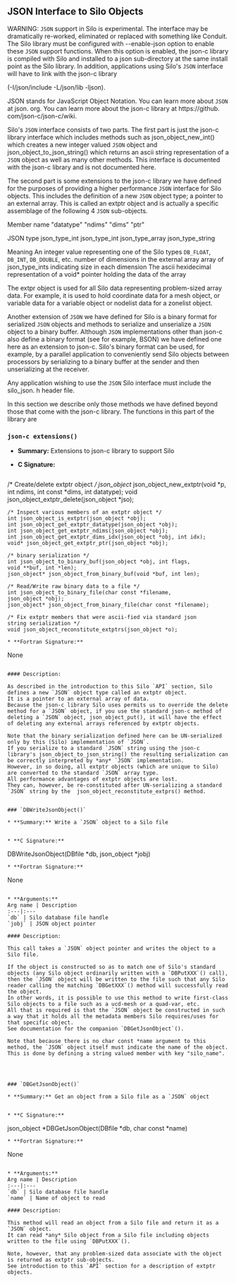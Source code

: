 ## JSON Interface to Silo Objects

WARNING: `JSON` support in Silo is experimental.
The interface may be dramatically re-worked, eliminated or replaced with something like Conduit.
The Silo library must be configured with --enable-json option to enable these `JSON` support functions.
When this option is enabled, the json-c library is compiled with Silo and installed to a json sub-directory at the same install point as the Silo library.
In addition, applications using Silo's `JSON` interface will have to link with the json-c library

(-I<silo-install>/json/include -L<silo-install>/json/lib -ljson).

JSON stands for JavaScript Object Notation.
You can learn more about `JSON` at json.
org.
You can learn more about the json-c library at https://github.
com/json-c/json-c/wiki.

Silo's `JSON` interface consists of two parts.
The first part is just the json-c library interface which includes methods such as json_object_new_int() which creates a new integer valued `JSON` object and json_object_to_json_string() which returns an ascii string representation of a `JSON` object as well as many other methods.
This interface is documented with the json-c library and is not documented here.

The second part is some extensions to the json-c library we have defined for the purposes of providing a higher performance `JSON` interface for Silo objects.
This includes the definition of a new `JSON` object type; a pointer to an external array.
This is called an extptr object and is actually a specific assemblage of the following 4 `JSON` sub-objects.

Member name	"datatype"	"ndims"	"dims"	"ptr"

JSON type	json_type_int	json_type_int	json_type_array	json_type_string

Meaning	An integer value representing one of the Silo types `DB_FLOAT`, `DB_INT`, `DB_DOUBLE`, etc.
number of dimensions in the external array	array of json_type_ints indicating size in each dimension	The ascii hexidecimal representation of a void* pointer holding the data of the array



The extpr object is used for all Silo data representing problem-sized array data.
For example, it is used to hold coordinate data for a mesh object, or variable data for a variable object or nodelist data for a zonelist object.

Another extension of `JSON` we have defined for Silo is a binary format for serialized `JSON` objects and methods to serialize and unserialize a `JSON` object to a binary buffer.
Although `JSON` implementations other than json-c also define a binary format (see for example, BSON) we have defined one here as an extension to json-c.
Silo's binary format can be used, for example, by a parallel application to conveniently send Silo objects between processors by serializing to a binary buffer at the sender and then unserializing at the receiver.

Any application wishing to use the `JSON` Silo interface must include the silo_json.
h header file.


In this section we describe only those methods we have defined beyond those that come with the json-c library.
The functions in this part of the library are

### `json-c extensions()`

* **Summary:** Extensions to json-c library to support Silo


* **C Signature:**
  ```
/* Create/delete extptr object */
    json_object* json_object_new_extptr(void *p, int ndims,
    int const *dims, int datatype);
    void json_object_extptr_delete(json_object *jso);
    
    /* Inspect various members of an extptr object */
    int json_object_is_extptr(json_object *obj);
    int json_object_get_extptr_datatype(json_object *obj);
    int json_object_get_extptr_ndims(json_object *obj);
    int json_object_get_extptr_dims_idx(json_object *obj, int idx);
    void* json_object_get_extptr_ptr(json_object *obj);
    
    /* binary serialization */
    int json_object_to_binary_buf(json_object *obj, int flags,
    void **buf, int *len);
    json_object* json_object_from_binary_buf(void *buf, int len);
    
    /* Read/Write raw binary data to a file */
    int json_object_to_binary_file(char const *filename,
    json_object *obj);
    json_object* json_object_from_binary_file(char const *filename);
    
    /* Fix extptr members that were ascii-fied via standard json
    string serialization */
    void json_object_reconstitute_extptrs(json_object *o);
  ```
* **Fortran Signature:**
  ```
  None
  ```

#### Description:

As described in the introduction to this Silo `API` section, Silo defines a new `JSON` object type called an extptr object.
It is a pointer to an external array of data.
Because the json-c library Silo uses permits us to override the delete method for a `JSON` object, if you use the standard json-c method of deleting a `JSON` object, json_object_put(), it will have the effect of deleting any external arrays referenced by extptr objects.

Note that the binary serialization defined here can be UN-serialized only by this (Silo) implementation of `JSON`.
If you serialize to a standard `JSON` string using the json-c library's json_object_to_json_string() the resulting serialization can be correctly interpreted by *any* `JSON` implementation.
However, in so doing, all extptr objects (which are unique to Silo) are converted to the standard `JSON` array type.
All performance advantages of extptr objects are lost.
They can, however, be re-constituted after UN-serializing a standard `JSON` string by the  json_object_reconstitute_extprs() method.


### `DBWriteJsonObject()`

* **Summary:** Write a `JSON` object to a Silo file


* **C Signature:**
  ```
DBWriteJsonObject(DBfile *db, json_object *jobj)
  ```
* **Fortran Signature:**
  ```
  None
  ```

* **Arguments:**
  Arg name | Description
  :---|:---
  `db` | Silo database file handle
  `jobj` | JSON object pointer

#### Description:

This call takes a `JSON` object pointer and writes the object to a Silo file.

If the object is constructed so as to match one of Silo's standard objects (any Silo object ordinarily written with a `DBPutXXX`() call), then the `JSON` object will be written to the file such that any Silo reader calling the matching `DBGetXXX`() method will successfully read the object.
In other words, it is possible to use this method to write first-class Silo objects to a file such as a ucd-mesh or a quad-var, etc.
All that is required is that the `JSON` object be constructed in such a way that it holds all the metadata members Silo requires/uses for that specific object.
See documentation for the companion `DBGetJsonObject`().

Note that because there is no char const *name argument to this method, the `JSON` object itself must indicate the name of the object.
This is done by defining a string valued member with key "silo_name".




### `DBGetJsonObject()`

* **Summary:** Get an object from a Silo file as a `JSON` object


* **C Signature:**
  ```
json_object *DBGetJsonObject(DBfile *db, char const *name)
  ```
* **Fortran Signature:**
  ```
  None
  ```

* **Arguments:**
  Arg name | Description
  :---|:---
  `db` | Silo database file handle
  `name` | Name of object to read

#### Description:

This method will read an object from a Silo file and return it as a `JSON` object.
It can read *any* Silo object from a Silo file including objects written to the file using `DBPutXXX`().

Note, however, that any problem-sized data associate with the object is returned as extptr sub-objects.
See introduction to this `API` section for a description of extptr objects.


